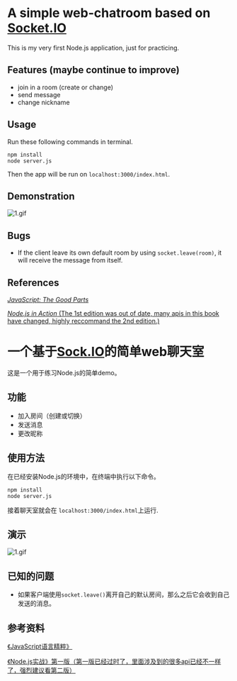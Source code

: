 <!--
 * @Author: dylan
 * @Date: 2021-09-25 15:32:02
 * @LastEditTime: 2021-09-25 21:09:51
 * @LastEditors: dylan
 * @Description: 
 * @FilePath: /node-chatroom/README.md
-->

# A simple web-chatroom based on [Socket.IO](https://socket.io/)

This is my very first Node.js application, just for practicing.  

## Features (maybe continue to improve)

- join in a room (create or change)
- send message
- change nickname

## Usage

Run these following commands in terminal.  

```shell
npm install
node server.js
```

Then the app will be run on `localhost:3000/index.html`.  

## Demonstration

![1.gif](./img/1.gif)

## Bugs

- If the client leave its own default room by using `socket.leave(room)`, it will receive the message from itself.

## References  

[*JavaScript: The Good Parts*](https://www.amazon.com/dp/0596517742/ref=cm_sw_r_tw_dp_9FFQ6HYPCTD6Z0A6WVAZ)  

[*Node.js in Action* (The 1st edition was out of date, many apis in this book have changed, highly reccommand the 2nd edition.)](https://www.amazon.com/dp/1617290572/ref=cm_sw_r_tw_dp_B7QNWSVS31T9XG2XBWCG)  

# 一个基于[Sock.IO](https://socket.io)的简单web聊天室  

这是一个用于练习Node.js的简单demo。

## 功能

- 加入房间（创建或切换）
- 发送消息
- 更改昵称

## 使用方法

在已经安装Node.js的环境中，在终端中执行以下命令。

```shell
npm install
node server.js
```

接着聊天室就会在 `localhost:3000/index.html`上运行.  

## 演示

![1.gif](./img/1.gif)

## 已知的问题

- 如果客户端使用`socket.leave()`离开自己的默认房间，那么之后它会收到自己发送的消息。

## 参考资料

[《JavaScript语言精粹》](https://book.douban.com/subject/3590768/)  

[《Node.js实战》第一版（第一版已经过时了，里面涉及到的很多api已经不一样了，强烈建议看第二版）](https://book.douban.com/subject/25870705/)  
